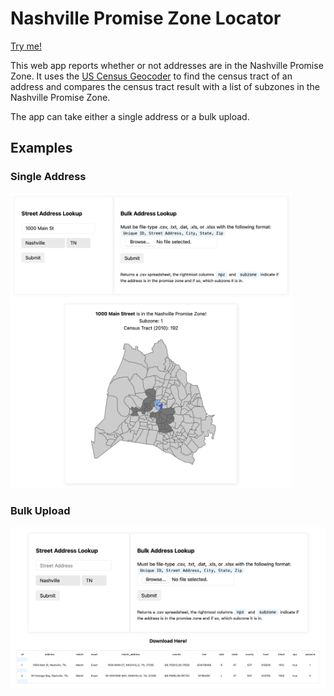 # Nashville Promise Zone Locator

[Try me!](https://aton.al/npz-locator)

This web app reports whether or not addresses are in the Nashville Promise Zone. It uses the [US Census Geocoder](https://geocoding.geo.census.gov/geocoder) to find the census tract of an address and compares the census tract result with a list of subzones in the Nashville Promise Zone.

The app can take either a single address or a bulk upload.
## Examples
### Single Address
<img src='single.png' width='450px'/>

### Bulk Upload
<img src='bulk.png' width='650px'/>
